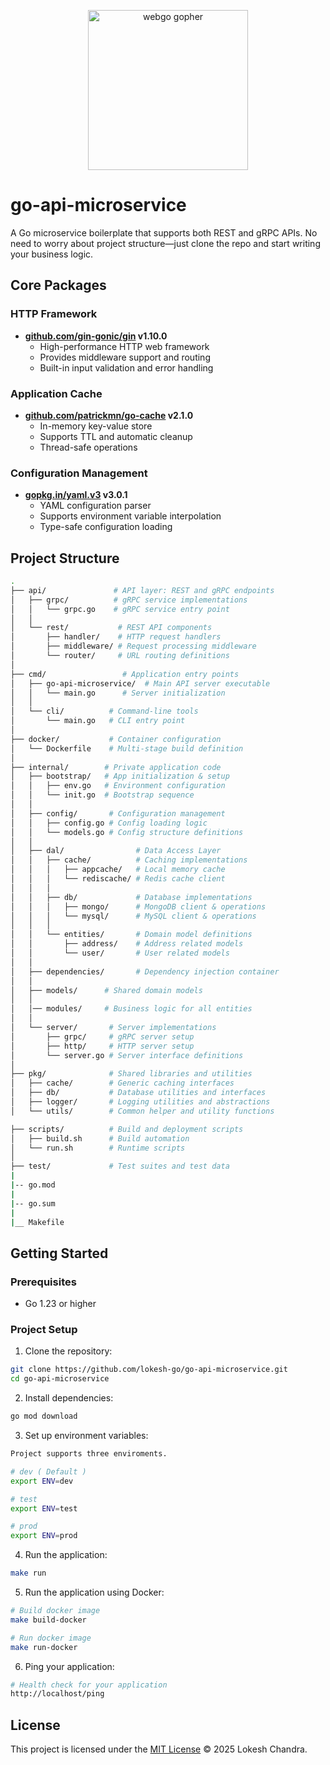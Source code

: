 <p align="center"><img src="https://user-images.githubusercontent.com/1092882/60883564-20142380-a268-11e9-988a-d98fb639adc6.png" alt="webgo gopher" width="256px"/></p>

# go-api-microservice

A Go microservice boilerplate that supports both REST and gRPC APIs. No need to worry about project structure—just clone the repo and start writing your business logic.

## Core Packages

### HTTP Framework

- **[github.com/gin-gonic/gin](https://github.com/gin-gonic/gin) v1.10.0**
  - High-performance HTTP web framework
  - Provides middleware support and routing
  - Built-in input validation and error handling

### Application Cache

- **[github.com/patrickmn/go-cache](https://github.com/patrickmn/go-cache) v2.1.0**
  - In-memory key-value store
  - Supports TTL and automatic cleanup
  - Thread-safe operations

### Configuration Management

- **[gopkg.in/yaml.v3](https://pkg.go.dev/gopkg.in/yaml.v3) v3.0.1**
  - YAML configuration parser
  - Supports environment variable interpolation
  - Type-safe configuration loading

## Project Structure

```bash
.
├── api/               # API layer: REST and gRPC endpoints
│   ├── grpc/          # gRPC service implementations
│   │   └── grpc.go    # gRPC service entry point
│   │
│   └── rest/           # REST API components
│       ├── handler/    # HTTP request handlers
│       ├── middleware/ # Request processing middleware
│       └── router/     # URL routing definitions
│
├── cmd/                 # Application entry points
│   ├── go-api-microservice/  # Main API server executable
│   │   └── main.go      # Server initialization
│   │
│   └── cli/          # Command-line tools
│       └── main.go   # CLI entry point
│
├── docker/           # Container configuration
│   └── Dockerfile    # Multi-stage build definition
│
├── internal/        # Private application code
│   ├── bootstrap/   # App initialization & setup
│   │   ├── env.go   # Environment configuration
│   │   └── init.go  # Bootstrap sequence
│   │
│   ├── config/       # Configuration management
│   │   ├── config.go # Config loading logic
│   │   └── models.go # Config structure definitions
│   │
│   ├── dal/                # Data Access Layer
│   │   ├── cache/          # Caching implementations
│   │   │   ├── appcache/   # Local memory cache
│   │   │   └── rediscache/ # Redis cache client
│   │   │
│   │   ├── db/             # Database implementations
│   │   │   ├── mongo/      # MongoDB client & operations
│   │   │   └── mysql/      # MySQL client & operations
│   │   │
│   │   └── entities/       # Domain model definitions
│   │       ├── address/    # Address related models
│   │       └── user/       # User related models
│   │
│   ├── dependencies/       # Dependency injection container
│   │
│   ├── models/      # Shared domain models
│   │
│   │── modules/     # Business logic for all entities
│   │
│   └── server/       # Server implementations
│       ├── grpc/     # gRPC server setup
│       ├── http/     # HTTP server setup
│       └── server.go # Server interface definitions
│
├── pkg/              # Shared libraries and utilities
│   ├── cache/        # Generic caching interfaces
│   ├── db/           # Database utilities and interfaces
│   ├── logger/       # Logging utilities and abstractions
│   └── utils/        # Common helper and utility functions

├── scripts/          # Build and deployment scripts
│   ├── build.sh      # Build automation
│   └── run.sh        # Runtime scripts
│
├── test/             # Test suites and test data
|
|-- go.mod
|
|-- go.sum
|
|__ Makefile

```

## Getting Started

### Prerequisites

- Go 1.23 or higher

### Project Setup

1. Clone the repository:

```bash
git clone https://github.com/lokesh-go/go-api-microservice.git
cd go-api-microservice
```

2. Install dependencies:

```bash
go mod download
```

3. Set up environment variables:

```bash
Project supports three enviroments.

# dev ( Default )
export ENV=dev

# test
export ENV=test

# prod
export ENV=prod
```

4. Run the application:

```bash
make run
```

5. Run the application using Docker:

```bash
# Build docker image
make build-docker

# Run docker image
make run-docker
```

6. Ping your application:

```bash
# Health check for your application
http://localhost/ping
```

## License

This project is licensed under the [MIT License](./LICENSE) © 2025 Lokesh Chandra.
